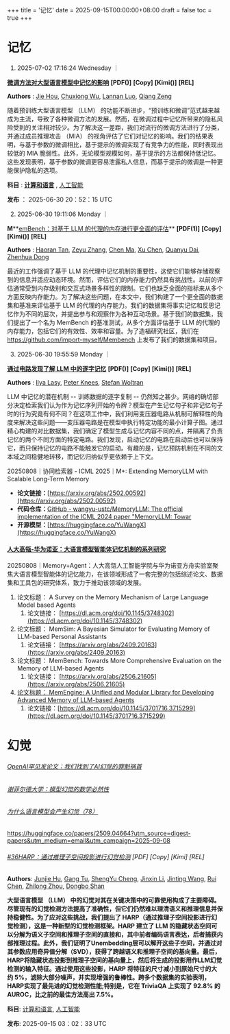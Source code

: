 +++
title = '记忆'
date = 2025-09-15T00:00:00+08:00
draft = false
toc = true
+++

# 记忆

1. 2025-07-02 17:16:24 Wednesday ｜

 **[微调方法对大型语言模型中记忆的影响](https://papers.cool/arxiv/2507.00258)** **[PDF()]** **[Copy]** **[Kimi()]** **[REL]**

 **Authors** : [Jie Hou](https://arxiv.org/search/?searchtype=author&query=Jie%20Hou), [Chuxiong Wu](https://arxiv.org/search/?searchtype=author&query=Chuxiong%20Wu), [Lannan Luo](https://arxiv.org/search/?searchtype=author&query=Lannan%20Luo), [Qiang Zeng](https://arxiv.org/search/?searchtype=author&query=Qiang%20Zeng)

随着预训练大型语言模型 （LLM） 的功能不断进步，“预训练和微调”范式越来越成为主流，导致了各种微调方法的发展。然而，在微调过程中记忆所带来的隐私风险受到的关注相对较少。为了解决这一差距，我们对流行的微调方法进行了分类，并通过成员推理攻击 （MIA） 的视角评估了它们对记忆的影响。我们的结果表明，与基于参数的微调相比，基于提示的微调实现了有竞争力的性能，同时表现出较低的 MIA 脆弱性。此外，无论模型规模如何，基于提示的方法都保持低记忆。这些发现表明，基于参数的微调更容易泄露私人信息，而基于提示的微调是一种更能保护隐私的选项。

 **科目** :  **[计算和语言](https://papers.cool/arxiv/cs.CL)** , [人工智能](https://papers.cool/arxiv/cs.AI)

 **发布** ： 2025-06-30 20：52：15 UTC

2. 2025-06-30 19:11:06 Monday ｜

**M****[emBench：对基于 LLM 的代理的内存进行更全面的评估](https://papers.cool/arxiv/2506.21605)** **[PDF(1)]** **[Copy]** **[Kimi()]** **[REL]**

 **Authors** : [Haoran Tan](https://arxiv.org/search/?searchtype=author&query=Haoran%20Tan), [Zeyu Zhang](https://arxiv.org/search/?searchtype=author&query=Zeyu%20Zhang), [Chen Ma](https://arxiv.org/search/?searchtype=author&query=Chen%20Ma), [Xu Chen](https://arxiv.org/search/?searchtype=author&query=Xu%20Chen), [Quanyu Dai](https://arxiv.org/search/?searchtype=author&query=Quanyu%20Dai), [Zhenhua Dong](https://arxiv.org/search/?searchtype=author&query=Zhenhua%20Dong)

最近的工作强调了基于 LLM 的代理中记忆机制的重要性，这使它们能够存储观察到的信息并适应动态环境。然而，评估它们的内存能力仍然具有挑战性。以前的评估通常受到内存级别和交互式场景多样性的限制。它们也缺乏全面的指标来从多个方面反映内存能力。为了解决这些问题，在本文中，我们构建了一个更全面的数据集和基准来评估基于 LLM 的代理的内存能力。我们的数据集将事实记忆和反思记忆作为不同的层次，并提出参与和观察作为各种互动场景。基于我们的数据集，我们提出了一个名为 MemBench 的基准测试，从多个方面评估基于 LLM 的代理的内存能力，包括它们的有效性、效率和容量。为了造福研究社区，我们在 https://github.com/import-myself/Membench 上发布了我们的数据集和项目。

3. 2025-06-30 19:55:59 Monday ｜

**[通过电路发现了解 LLM 中的逐字记忆](https://papers.cool/arxiv/2506.21588)** **[PDF()]** **[Copy]** **[Kimi()]** **[REL]**

 **Authors** : [Ilya Lasy](https://arxiv.org/search/?searchtype=author&query=Ilya%20Lasy), [Peter Knees](https://arxiv.org/search/?searchtype=author&query=Peter%20Knees), [Stefan Woltran](https://arxiv.org/search/?searchtype=author&query=Stefan%20Woltran)

LLM 中记忆的潜在机制 -- 训练数据的逐字复制 -- 仍然知之甚少。网络的确切部分决定检索我们认为作为记忆序列开始的令牌？模型在产生记忆句子和非记忆句子时的行为究竟有何不同？在这项工作中，我们利用变压器电路从机制可解释性的角度来解决这些问题——变压器电路是在模型中执行特定功能的最小计算子图。通过精心构建的对比数据集，我们确定了模型生成与记忆内容不同的点，并隔离了负责记忆的两个不同方面的特定电路。我们发现，启动记忆的电路在启动后也可以保持它，而只保持记忆的电路不能触发它的启动。有趣的是，记忆预防机制在不同的文本域之间稳健地转移，而记忆归纳似乎更依赖于上下文。

20250808｜协同检索器 - ICML 2025｜M+: Extending MemoryLLM with Scalable Long-Term Memory

* **论文链接：**[https://arxiv.org/abs/2502.00592](https://arxiv.org/abs/2502.00592)
* **代码仓库：**[GitHub - wangyu-ustc/MemoryLLM: The official implementation of the ICML 2024 paper &#34;MemoryLLM: Towar](https://github.com/wangyu-ustc/MemoryLLM)
* **开源模型：**[https://huggingface.co/YuWangX](https://huggingface.co/YuWangX)

#### [人大高瓴-华为诺亚：大语言模型智能体记忆机制的系列研究](https://mp.weixin.qq.com/s/n_oc7X1cZ1vGwPWhXpLUjA)

20250808｜Memory+Agent：人大高瓴人工智能学院与华为诺亚方舟实验室聚焦大语言模型智能体的记忆能力，在该领域形成了一套完整的包括综述论文、数据集和工具包的研究体系，致力于推动该领域的发展。

1. 论文标题： A Survey on the Memory Mechanism of Large Language Model based Agents
   1. 论文链接： [https://dl.acm.org/doi/10.1145/3748302](https://dl.acm.org/doi/10.1145/3748302)
2. 论文标题： MemSim: A Bayesian Simulator for Evaluating Memory of LLM-based Personal Assistants
   1. 论文链接： [https://arxiv.org/abs/2409.20163](https://arxiv.org/abs/2409.20163)
3. 论文标题： MemBench: Towards More Comprehensive Evaluation on the Memory of LLM-based Agents
   1. 论文链接： [https://arxiv.org/abs/2506.21605](https://arxiv.org/abs/2506.21605)
4. [论文标题： MemEngine: A Unified and Modular Library for Developing Advanced Memory of LLM-based Agents](https://arxiv.org/abs/2506.21605)
   1. 论文链接：[https://dl.acm.org/doi/10.1145/3701716.3715299](https://dl.acm.org/doi/10.1145/3701716.3715299)

# 幻觉

###### [OpenAI罕见发论文：我们找到了AI幻觉的罪魁祸首](https://mp.weixin.qq.com/s/f6pTUhzn9NjA_xWSvTmG4A)

###### [谢菲尔德大学：模型幻觉的数学必然性](https://mp.weixin.qq.com/s/Tb9ZhldD53wbQ3QxKwy-Ig)

###### [为什么语言模型会产生幻觉（78） ](https://huggingface.co/papers/2509.04664?utm_source=digest-papers&utm_medium=email&utm_campaign=2025-09-08)

https://huggingface.co/papers/2509.04664?utm_source=digest-papers&utm_medium=email&utm_campaign=2025-09-08

###### [#36](https://arxiv.org/abs/2509.11536)[HARP：通过推理子空间投影进行幻觉检测](https://papers.cool/arxiv/2509.11536) [PDF] [Copy] [Kimi] [REL]

**Authors**: [Junjie Hu](https://arxiv.org/search/?searchtype=author&query=Junjie%20Hu), [Gang Tu](https://arxiv.org/search/?searchtype=author&query=Gang%20Tu), [ShengYu Cheng](https://arxiv.org/search/?searchtype=author&query=ShengYu%20Cheng), [Jinxin Li](https://arxiv.org/search/?searchtype=author&query=Jinxin%20Li), [Jinting Wang](https://arxiv.org/search/?searchtype=author&query=Jinting%20Wang), [Rui Chen](https://arxiv.org/search/?searchtype=author&query=Rui%20Chen), [Zhilong Zhou](https://arxiv.org/search/?searchtype=author&query=Zhilong%20Zhou), [Dongbo Shan](https://arxiv.org/search/?searchtype=author&query=Dongbo%20Shan)

**大型语言模型 （LLM） 中的幻觉对其在关键决策中的可靠使用构成了主要障碍。尽管现有的幻觉检测方法提高了准确性，但它们仍然难以理清语义和推理信息并保持稳健性。为了应对这些挑战，我们提出了 HARP（通过推理子空间投影进行幻觉检测），这是一种新型的幻觉检测框架。HARP 建立了 LLM 的隐藏状态空间可以分解为语义子空间和推理子空间的直接和，其中前者编码语言表达，后者捕获内部推理过程。此外，我们证明了Unembedding层可以解开这些子空间，并通过对其参数应用奇异值分解（SVD），获得了跨越语义和推理子空间的基向量。最后，HARP将隐藏状态投影到推理子空间的基向量上，然后将生成的投影用作LLM幻觉检测的输入特征。通过使用这些投影，HARP 将特征的尺寸减小到原始尺寸的大约 5%，滤除大部分噪声，并实现增强的鲁棒性。跨多个数据集的实验表明，HARP实现了最先进的幻觉检测性能;特别是，它在 TriviaQA 上实现了 92.8% 的 AUROC，比之前的最佳方法高出 7.5%。**

**科目**: [计算和语言](https://papers.cool/arxiv/cs.CL), [人工智能](https://papers.cool/arxiv/cs.AI)

**发布**: 2025-09-15 03：02：33 UTC

